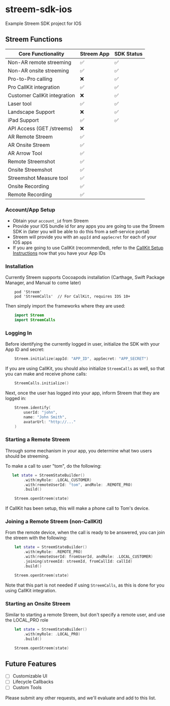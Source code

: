 # streem-sdk-ios
Example Streem SDK project for IOS


## Streem Functions

| Core Functionality                                | Streem App        | SDK Status        |
| ------------------------------------------------- | ----------------- | ----------------- |
| Non-AR remote streeming                           | ✅ 				| ✅                |
| Non-AR onsite streeming                           | ✅ 				| ✅                |
| Pro-to-Pro calling                                | ❌ 				| ✅                |
| Pro CallKit integration                           | ✅ 				| ✅                |
| Customer CallKit integration                      | ❌ 				| ✅                |
| Laser tool                                        | ✅ 				| ✅                |
| Landscape Support                                 | ❌ 				| ✅                |
| iPad Support                                      | ✅ 				| ✅                |
| API Access (GET /streems)                         | ❌ 				|                   |
| AR Remote Streem                                  | ✅ 				|                   |
| AR Onsite Streem                                  | ✅ 				|                   |
| AR Arrow Tool                                     | ✅ 				|                   |
| Remote Streemshot                                 | ✅ 				|                   |
| Onsite Streemshot                           	    | ✅ 				|                   |
| Streemshot Measure tool                           | ✅					|                   |
| Onsite Recording                           	    | ✅ 				|                   |
| Remote Recording                                  | ✅ 				|                   |


### Account/App Setup

* Obtain your `account_id` from Streem
* Provide your IOS bundle id for any apps you are going to use the Streem SDK in (later you will be able to do this from a self-service portal)
* Streem will provide you with an `appId` and `appSecret` for each of your IOS apps
* If you are going to use CallKit (recommended), refer to the [CallKit Setup Instructions](docs/callkit.md) now that you have your App IDs

### Installation

Currently Streem supports Cocoapods installation (Carthage, Swift Package Manager, and Manual to come later)

```
    pod 'Streem'
    pod 'StreemCalls'  // For CallKit, requires IOS 10+
```

Then simply import the frameworks where they are used:

```swift
    import Streem
    import StreemCalls
```


### Logging In

Before identifying the currently logged in user, initialize the SDK with your App ID and secret:

```swift
    Streem.initialize(appId: "APP_ID", appSecret: "APP_SECRET")
```

If you are using CallKit, you should also initialize `StreemCalls` as well, so that you can make and receive phone calls:

```swift
    StreemCalls.initialize()
```

Next, once the user has logged into your app, inform Streem that they are logged in:

```swift
    Streem.identify(
        userId: "john", 
        name: "John Smith", 
        avatarUrl: "http://..."
    )
```


### Starting a Remote Streem

Through some mechanism in your app, you determine what two users should be streeming.

To make a call to user "tom", do the following:

```swift
   let state = StreemStateBuilder()
        .with(myRole: .LOCAL_CUSTOMER)
        .with(remoteUserId: "tom", andRole: .REMOTE_PRO)
        .build()

    Streem.openStreem(state)
```

If CallKit has been setup, this will make a phone call to Tom's device.


### Joining a Remote Streem (non-CallKit)

From the remote device, when the call is ready to be answered, you can join the streem with the following:

```swift
    let state = StreemStateBuilder()
        .with(myRole: .REMOTE_PRO)
        .with(remoteUserId: fromUserId, andRole: .LOCAL_CUSTOMER)
        .joining(streemId: streemId, fromCallId: callId)
        .build()

    Streem.openStreem(state)
```

Note that this part is not needed if using `StreemCalls`, as this is done for you using CallKit integration.


### Starting an Onsite Streem

Similar to starting a remote Streem, but don't specify a remote user, and use the LOCAL_PRO role

```swift
    let state = StreemStateBuilder()
	    .with(myRole: .LOCAL_PRO)
	    .build()

    Streem.openStreem(state)
```


## Future Features

* [ ] Customizable UI
* [ ] Lifecycle Callbacks
* [ ] Custom Tools

Please submit any other requests, and we'll evaluate and add to this list. 
